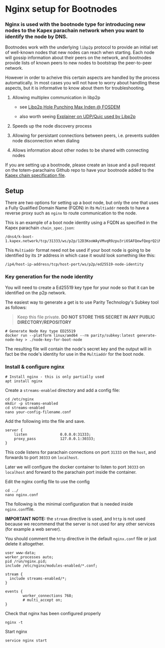 # Nginx setup for Bootnodes

### Nginx is used with the bootnode type for introducing new nodes to the Kapex parachain network when you want to identify the node by DNS. 

Bootnodes work with the underlying `libp2p` protocol to provide an initial set of well-known nodes that new nodes can reach when starting. Each node will gossip information about their peers on the network, and bootnodes provide lists of known peers to new nodes to bootstrap the peer-to-peer network. 

However in order to acheive this certain aspects are handled by the process automatically. In most cases you will not have to worry about handling these aspects, but it is informative to know about them for troubleshooting.

1) Allowing multiplex communication in libp2p

    * see [Libp2p Hole Punching Max Inden @ FOSDEM](https://youtu.be/pSXlpKlZX7I)

    * also worth seeing [Explainer on UDP/Quic used by Libp2p](https://youtu.be/cdb7M37o9sU)

2) Speeds up the node discovery process

3) Allowing for persistant connections between peers, i.e. prevents sudden node disconnection when dialing

5) Allows information about other nodes to be shared with connecting nodes

If you are setting up a bootnode, please create an issue and a pull request on the totem-parachains Github repo to have your bootnode added to the [Kapex chain specification file](https://github.com/totem-tech/totem-parachains/blob/main/res/kapex/kapex-parachain-readable.json).

## Setup

There are two options for setting up a boot node, but only the one that uses a Fully Qualified Domain Name (FQDN) in its `Multiaddr` needs to have a reverse proxy such as `nginx` to route communication to the node.

This is an example of a boot node identity using a FQDN as specified in the Kapex parachain `chain_spec.json`:

    /dns4/k-boot-1.kapex.network/tcp/31333/ws/p2p/12D3KooWAyVMvqR9zpu3ri6SAFQewfQegrQ2iMSx8UsmXeixxCZo

This `Multiaddr` format need not be used if your boot node is going to be identified by its `IP` address in which case it would look something like this:

    /ip4/host-ip-address/tcp/host-port/ws/p2p/ed25519-node-identity

### Key generation for the node identity

You will need to create a Ed25519 key type for your node so that it can be identified on the p2p network.

The easiest way to generate a get is to use Parity Technology's Subkey tool as follows:

> Keep this file private. **DO NOT STORE THIS SECRET IN ANY PUBLIC DIRECTORY/REPOSITORY**

    # Generate Node Key type ED25519
    docker run --platform linux/amd64 --rm parity/subkey:latest generate-node-key > ./node-key-for-boot-node

The resulting file will contain the node's secret key and the output will in fact be the node's identity for use in the `Multiaddr` for the boot node. 




### Install & configure nginx

```shell
# Install nginx - this is only partially used
apt install nginx
````

Create a `streams-enabled` directory and add a config file:

```
cd /etc/nginx
mkdir -p streams-enabled
cd streams-enabled
nano your-config-filename.conf
```

Add the following into the file and save.

```
server {
    listen               0.0.0.0:31333;
    proxy_pass           127.0.0.1:30333;
}
```

This code listens for parachain connections on port `31333` on the `host`, and forwards to port `30333` on `localhost`. 

Later we will configure the docker container to listen to port `30333` on `localhost` and forward to the parachain port inside the container.

Edit the nginx config file to use the config

    cd ../
    nano nginx.conf

The following is the minimal configuration that is needed inside `nginx.conf`file. 

**IMPORTANT NOTE:** the `stream` directive is used, and `http` is not used because we recommend that the server is not used for any other services (for example a web server).

You should comment the `http` directive in the default `nginx.conf` file or just delete it altogether.

```
user www-data;
worker_processes auto;
pid /run/nginx.pid;
include /etc/nginx/modules-enabled/*.conf;

stream {
  include streams-enabled/*;
}

events {
        worker_connections 768;
        # multi_accept on;
}
```
Check that nginx has been configured properly
    
    nginx -t

Start nginx
    
    service nginx start